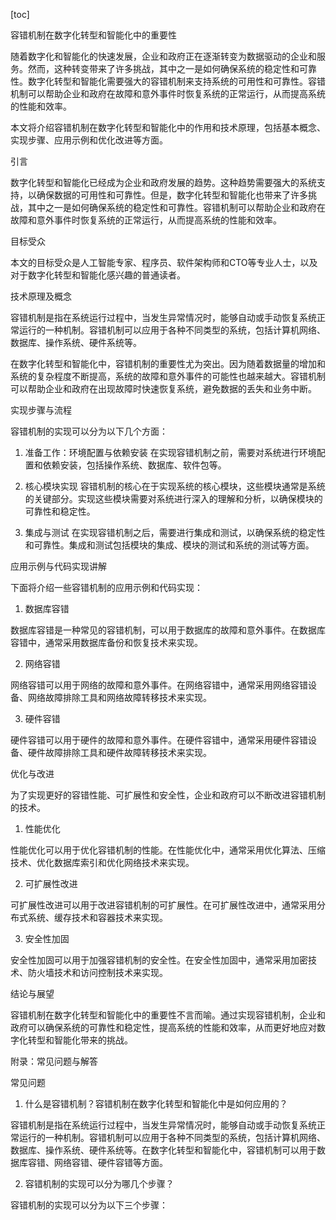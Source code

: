 
[toc]                    
                
                
容错机制在数字化转型和智能化中的重要性

随着数字化和智能化的快速发展，企业和政府正在逐渐转变为数据驱动的企业和服务。然而，这种转变带来了许多挑战，其中之一是如何确保系统的稳定性和可靠性。数字化转型和智能化需要强大的容错机制来支持系统的可用性和可靠性。容错机制可以帮助企业和政府在故障和意外事件时恢复系统的正常运行，从而提高系统的性能和效率。

本文将介绍容错机制在数字化转型和智能化中的作用和技术原理，包括基本概念、实现步骤、应用示例和优化改进等方面。

引言

数字化转型和智能化已经成为企业和政府发展的趋势。这种趋势需要强大的系统支持，以确保数据的可用性和可靠性。但是，数字化转型和智能化也带来了许多挑战，其中之一是如何确保系统的稳定性和可靠性。容错机制可以帮助企业和政府在故障和意外事件时恢复系统的正常运行，从而提高系统的性能和效率。

目标受众

本文的目标受众是人工智能专家、程序员、软件架构师和CTO等专业人士，以及对于数字化转型和智能化感兴趣的普通读者。

技术原理及概念

容错机制是指在系统运行过程中，当发生异常情况时，能够自动或手动恢复系统正常运行的一种机制。容错机制可以应用于各种不同类型的系统，包括计算机网络、数据库、操作系统、硬件系统等。

在数字化转型和智能化中，容错机制的重要性尤为突出。因为随着数据量的增加和系统的复杂程度不断提高，系统的故障和意外事件的可能性也越来越大。容错机制可以帮助企业和政府在出现故障时快速恢复系统，避免数据的丢失和业务中断。

实现步骤与流程

容错机制的实现可以分为以下几个方面：

1. 准备工作：环境配置与依赖安装
在实现容错机制之前，需要对系统进行环境配置和依赖安装，包括操作系统、数据库、软件包等。

2. 核心模块实现
容错机制的核心在于实现系统的核心模块，这些模块通常是系统的关键部分。实现这些模块需要对系统进行深入的理解和分析，以确保模块的可靠性和稳定性。

3. 集成与测试
在实现容错机制之后，需要进行集成和测试，以确保系统的稳定性和可靠性。集成和测试包括模块的集成、模块的测试和系统的测试等方面。

应用示例与代码实现讲解

下面将介绍一些容错机制的应用示例和代码实现：

1. 数据库容错

数据库容错是一种常见的容错机制，可以用于数据库的故障和意外事件。在数据库容错中，通常采用数据库备份和恢复技术来实现。

2. 网络容错

网络容错可以用于网络的故障和意外事件。在网络容错中，通常采用网络容错设备、网络故障排除工具和网络故障转移技术来实现。

3. 硬件容错

硬件容错可以用于硬件的故障和意外事件。在硬件容错中，通常采用硬件容错设备、硬件故障排除工具和硬件故障转移技术来实现。

优化与改进

为了实现更好的容错性能、可扩展性和安全性，企业和政府可以不断改进容错机制的技术。

1. 性能优化

性能优化可以用于优化容错机制的性能。在性能优化中，通常采用优化算法、压缩技术、优化数据库索引和优化网络技术来实现。

2. 可扩展性改进

可扩展性改进可以用于改进容错机制的可扩展性。在可扩展性改进中，通常采用分布式系统、缓存技术和容器技术来实现。

3. 安全性加固

安全性加固可以用于加强容错机制的安全性。在安全性加固中，通常采用加密技术、防火墙技术和访问控制技术来实现。

结论与展望

容错机制在数字化转型和智能化中的重要性不言而喻。通过实现容错机制，企业和政府可以确保系统的可靠性和稳定性，提高系统的性能和效率，从而更好地应对数字化转型和智能化带来的挑战。

附录：常见问题与解答

常见问题

1. 什么是容错机制？容错机制在数字化转型和智能化中是如何应用的？

容错机制是指在系统运行过程中，当发生异常情况时，能够自动或手动恢复系统正常运行的一种机制。容错机制可以应用于各种不同类型的系统，包括计算机网络、数据库、操作系统、硬件系统等。在数字化转型和智能化中，容错机制可以用于数据库容错、网络容错、硬件容错等方面。

2. 容错机制的实现可以分为哪几个步骤？

容错机制的实现可以分为以下三个步骤：

